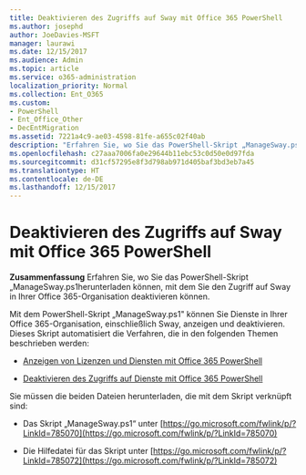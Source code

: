 ```yaml
---
title: Deaktivieren des Zugriffs auf Sway mit Office 365 PowerShell
ms.author: josephd
author: JoeDavies-MSFT
manager: laurawi
ms.date: 12/15/2017
ms.audience: Admin
ms.topic: article
ms.service: o365-administration
localization_priority: Normal
ms.collection: Ent_O365
ms.custom:
- PowerShell
- Ent_Office_Other
- DecEntMigration
ms.assetid: 7221a4c9-ae03-4598-81fe-a655c02f40ab
description: "Erfahren Sie, wo Sie das PowerShell-Skript „ManageSway.ps1herunterladen können, mit dem Sie den Zugriff auf Sway in Ihrer Office 365-Organisation deaktivieren können."
ms.openlocfilehash: c27aaa7006fa0e29644b11ebc53c0d50e0d97fda
ms.sourcegitcommit: d31cf57295e8f3d798ab971d405baf3bd3eb7a45
ms.translationtype: HT
ms.contentlocale: de-DE
ms.lasthandoff: 12/15/2017
---
```

# <a name="disable-access-to-sway-with-office-365-powershell"></a>Deaktivieren des Zugriffs auf Sway mit Office 365 PowerShell

**Zusammenfassung** Erfahren Sie, wo Sie das PowerShell-Skript „ManageSway.ps1herunterladen können, mit dem Sie den Zugriff auf Sway in Ihrer Office 365-Organisation deaktivieren können.
  
Mit dem PowerShell-Skript „ManageSway.ps1" können Sie Dienste in Ihrer Office 365-Organisation, einschließlich Sway, anzeigen und deaktivieren. Dieses Skript automatisiert die Verfahren, die in den folgenden Themen beschrieben werden:
  
- [Anzeigen von Lizenzen und Diensten mit Office 365 PowerShell](view-licenses-and-services-with-office-365-powershell.md)
    
- [Deaktivieren des Zugriffs auf Dienste mit Office 365 PowerShell](disable-access-to-services-with-office-365-powershell.md)
    
Sie müssen die beiden Dateien herunterladen, die mit dem Skript verknüpft sind:
  
- Das Skript „ManageSway.ps1“ unter [https://go.microsoft.com/fwlink/p/?LinkId=785070](https://go.microsoft.com/fwlink/p/?LinkId=785070)
    
- Die Hilfedatei für das Skript unter [https://go.microsoft.com/fwlink/p/?LinkId=785072](https://go.microsoft.com/fwlink/p/?LinkId=785072)
    


